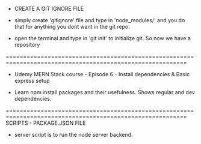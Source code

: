 - CREATE A GIT IGNORE FILE

* simply create 'gitignore' file and type in 'node_modules/' and you do that for anything you dont want in the git repo.

* open the terminal and type in 'git init' to initialize git. So now we have a repository

==========================================================================================================

- Udemy MERN Stack course - Episode 6 - Install dependencies & Basic express setup

* Learn npm install packages and their usefulness. Shows regular and dev dependencies.

==========================================================================================================
SCRIPTS - PACKAGE.JSON FILE

- server script is to run the node server backend.
